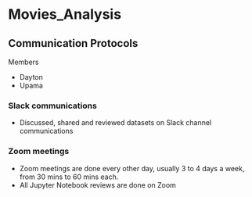 # Movies_Analysis

## Communication Protocols
  
  Members
   - Dayton
   - Upama
    
### Slack communications
- Discussed, shared and reviewed datasets on Slack channel communications

### Zoom meetings
- Zoom meetings are done every other day, usually 3 to 4 days a week, from 30 mins to 60 mins each.
- All Jupyter Notebook reviews are done on Zoom

